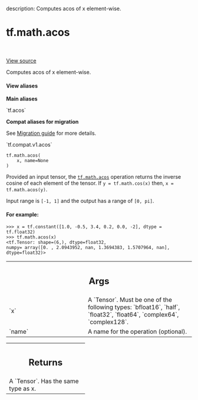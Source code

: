 description: Computes acos of x element-wise.

<div itemscope itemtype="http://developers.google.com/ReferenceObject">
<meta itemprop="name" content="tf.math.acos" />
<meta itemprop="path" content="Stable" />
</div>

# tf.math.acos

<!-- Insert buttons and diff -->

<table class="tfo-notebook-buttons tfo-api nocontent" align="left">

</table>

<a target="_blank" class="external" href="/code/stable/tensorflow/python/ops/math_ops.py">View source</a>



Computes acos of x element-wise.


<section class="expandable">
  <h4 class="showalways">View aliases</h4>
  <p>
<b>Main aliases</b>
<p>`tf.acos`</p>

<b>Compat aliases for migration</b>
<p>See
<a href="https://www.tensorflow.org/guide/migrate">Migration guide</a> for
more details.</p>
<p>`tf.compat.v1.acos`</p>
</p>
</section>

<pre class="devsite-click-to-copy prettyprint lang-py tfo-signature-link">
<code>tf.math.acos(
    x, name=None
)
</code></pre>



<!-- Placeholder for "Used in" -->

Provided an input tensor, the <a href="../../tf/math/acos.md"><code>tf.math.acos</code></a> operation
returns the inverse cosine of each element of the tensor.
If `y = tf.math.cos(x)` then, `x = tf.math.acos(y)`.

Input range is `[-1, 1]` and the output has a range of `[0, pi]`.

#### For example:



```
>>> x = tf.constant([1.0, -0.5, 3.4, 0.2, 0.0, -2], dtype = tf.float32)
>>> tf.math.acos(x)
<tf.Tensor: shape=(6,), dtype=float32,
numpy= array([0. , 2.0943952, nan, 1.3694383, 1.5707964, nan],
dtype=float32)>
```

<!-- Tabular view -->
 <table class="responsive fixed orange">
<colgroup><col width="214px"><col></colgroup>
<tr><th colspan="2"><h2 class="add-link">Args</h2></th></tr>

<tr>
<td>
`x`<a id="x"></a>
</td>
<td>
A `Tensor`. Must be one of the following types: `bfloat16`, `half`,
`float32`, `float64`, `complex64`, `complex128`.
</td>
</tr><tr>
<td>
`name`<a id="name"></a>
</td>
<td>
A name for the operation (optional).
</td>
</tr>
</table>



<!-- Tabular view -->
 <table class="responsive fixed orange">
<colgroup><col width="214px"><col></colgroup>
<tr><th colspan="2"><h2 class="add-link">Returns</h2></th></tr>
<tr class="alt">
<td colspan="2">
A `Tensor`. Has the same type as x.
</td>
</tr>

</table>

